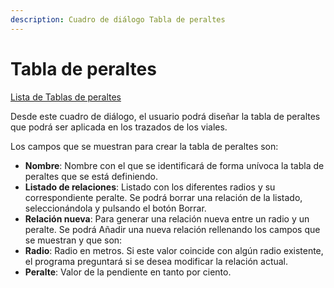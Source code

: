 ```yaml
---
description: Cuadro de diálogo Tabla de peraltes
---
```


# Tabla de peraltes

[Lista de Tablas de peraltes](lista-de-tablas-de-peraltes.md)

Desde este cuadro de diálogo, el usuario podrá diseñar la tabla de peraltes que podrá ser aplicada en los trazados de los viales.

Los campos que se muestran para crear la tabla de peraltes son:

* **Nombre**: Nombre con el que se identificará de forma unívoca la tabla de peraltes que se está definiendo.
* **Listado de relaciones**: Listado con los diferentes radios y su correspondiente peralte. Se podrá borrar una relación de la listado, seleccionándola y pulsando el botón Borrar.
* **Relación nueva**: Para generar una relación nueva entre un radio y un peralte. Se podrá Añadir una nueva relación rellenando los campos que se muestran y que son:
* **Radio**: Radio en metros. Si este valor coincide con algún radio existente, el programa preguntará si se desea modificar la relación actual.
* **Peralte**: Valor de la pendiente en tanto por ciento.

